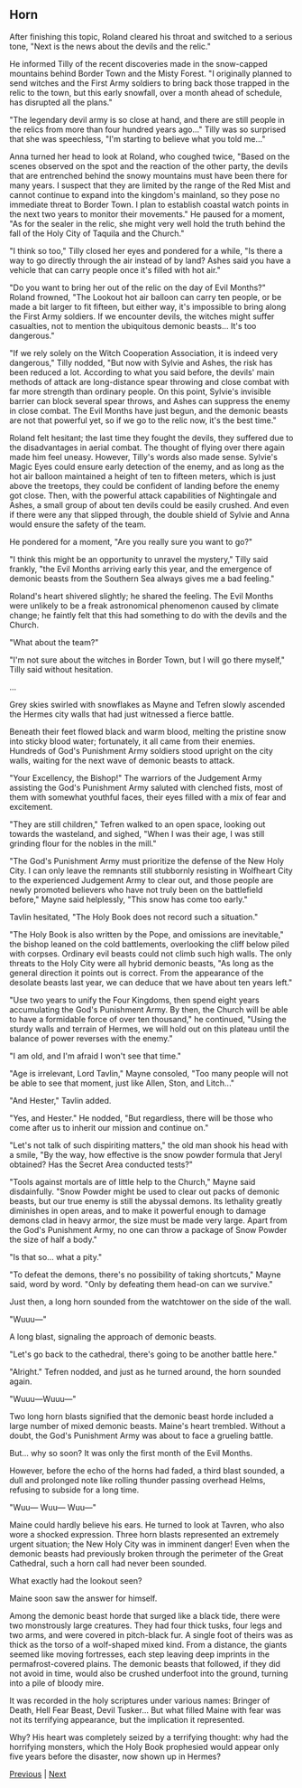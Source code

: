## Horn
After finishing this topic, Roland cleared his throat and switched to a serious tone, "Next is the news about the devils and the relic."

He informed Tilly of the recent discoveries made in the snow-capped mountains behind Border Town and the Misty Forest. "I originally planned to send witches and the First Army soldiers to bring back those trapped in the relic to the town, but this early snowfall, over a month ahead of schedule, has disrupted all the plans."



"The legendary devil army is so close at hand, and there are still people in the relics from more than four hundred years ago..." Tilly was so surprised that she was speechless, "I'm starting to believe what you told me..."



Anna turned her head to look at Roland, who coughed twice, "Based on the scenes observed on the spot and the reaction of the other party, the devils that are entrenched behind the snowy mountains must have been there for many years. I suspect that they are limited by the range of the Red Mist and cannot continue to expand into the kingdom's mainland, so they pose no immediate threat to Border Town. I plan to establish coastal watch points in the next two years to monitor their movements." He paused for a moment, "As for the sealer in the relic, she might very well hold the truth behind the fall of the Holy City of Taquila and the Church."



"I think so too," Tilly closed her eyes and pondered for a while, "Is there a way to go directly through the air instead of by land? Ashes said you have a vehicle that can carry people once it's filled with hot air."



"Do you want to bring her out of the relic on the day of Evil Months?" Roland frowned, "The Lookout hot air balloon can carry ten people, or be made a bit larger to fit fifteen, but either way, it's impossible to bring along the First Army soldiers. If we encounter devils, the witches might suffer casualties, not to mention the ubiquitous demonic beasts... It's too dangerous."



"If we rely solely on the Witch Cooperation Association, it is indeed very dangerous," Tilly nodded, "But now with Sylvie and Ashes, the risk has been reduced a lot. According to what you said before, the devils' main methods of attack are long-distance spear throwing and close combat with far more strength than ordinary people. On this point, Sylvie's invisible barrier can block several spear throws, and Ashes can suppress the enemy in close combat. The Evil Months have just begun, and the demonic beasts are not that powerful yet, so if we go to the relic now, it's the best time."



Roland felt hesitant; the last time they fought the devils, they suffered due to the disadvantages in aerial combat. The thought of flying over there again made him feel uneasy. However, Tilly's words also made sense. Sylvie's Magic Eyes could ensure early detection of the enemy, and as long as the hot air balloon maintained a height of ten to fifteen meters, which is just above the treetops, they could be confident of landing before the enemy got close. Then, with the powerful attack capabilities of Nightingale and Ashes, a small group of about ten devils could be easily crushed. And even if there were any that slipped through, the double shield of Sylvie and Anna would ensure the safety of the team.



He pondered for a moment, "Are you really sure you want to go?"



"I think this might be an opportunity to unravel the mystery," Tilly said frankly, "the Evil Months arriving early this year, and the emergence of demonic beasts from the Southern Sea always gives me a bad feeling."

Roland's heart shivered slightly; he shared the feeling. The Evil Months were unlikely to be a freak astronomical phenomenon caused by climate change; he faintly felt that this had something to do with the devils and the Church.

"What about the team?"

"I'm not sure about the witches in Border Town, but I will go there myself," Tilly said without hesitation.

...

Grey skies swirled with snowflakes as Mayne and Tefren slowly ascended the Hermes city walls that had just witnessed a fierce battle.

Beneath their feet flowed black and warm blood, melting the pristine snow into sticky blood water; fortunately, it all came from their enemies. Hundreds of God's Punishment Army soldiers stood upright on the city walls, waiting for the next wave of demonic beasts to attack.

"Your Excellency, the Bishop!" The warriors of the Judgement Army assisting the God's Punishment Army saluted with clenched fists, most of them with somewhat youthful faces, their eyes filled with a mix of fear and excitement.

"They are still children," Tefren walked to an open space, looking out towards the wasteland, and sighed, "When I was their age, I was still grinding flour for the nobles in the mill."



"The God's Punishment Army must prioritize the defense of the New Holy City. I can only leave the remnants still stubbornly resisting in Wolfheart City to the experienced Judgement Army to clear out, and those people are newly promoted believers who have not truly been on the battlefield before," Mayne said helplessly, "This snow has come too early."



Tavlin hesitated, "The Holy Book does not record such a situation."



"The Holy Book is also written by the Pope, and omissions are inevitable," the bishop leaned on the cold battlements, overlooking the cliff below piled with corpses. Ordinary evil beasts could not climb such high walls. The only threats to the Holy City were all hybrid demonic beasts, "As long as the general direction it points out is correct. From the appearance of the desolate beasts last year, we can deduce that we have about ten years left."



"Use two years to unify the Four Kingdoms, then spend eight years accumulating the God's Punishment Army. By then, the Church will be able to have a formidable force of over ten thousand," he continued, "Using the sturdy walls and terrain of Hermes, we will hold out on this plateau until the balance of power reverses with the enemy."



"I am old, and I'm afraid I won't see that time."



"Age is irrelevant, Lord Tavlin," Mayne consoled, "Too many people will not be able to see that moment, just like Allen, Ston, and Litch..."



"And Hester," Tavlin added.



"Yes, and Hester." He nodded, "But regardless, there will be those who come after us to inherit our mission and continue on."



"Let's not talk of such dispiriting matters," the old man shook his head with a smile, "By the way, how effective is the snow powder formula that Jeryl obtained? Has the Secret Area conducted tests?"



"Tools against mortals are of little help to the Church," Mayne said disdainfully. "Snow Powder might be used to clear out packs of demonic beasts, but our true enemy is still the abyssal demons. Its lethality greatly diminishes in open areas, and to make it powerful enough to damage demons clad in heavy armor, the size must be made very large. Apart from the God's Punishment Army, no one can throw a package of Snow Powder the size of half a body."



"Is that so... what a pity."



"To defeat the demons, there's no possibility of taking shortcuts," Mayne said, word by word. "Only by defeating them head-on can we survive."



Just then, a long horn sounded from the watchtower on the side of the wall.



"Wuuu—"



A long blast, signaling the approach of demonic beasts.



"Let's go back to the cathedral, there's going to be another battle here."



"Alright." Tefren nodded, and just as he turned around, the horn sounded again.



"Wuuu—Wuuu—"



Two long horn blasts signified that the demonic beast horde included a large number of mixed demonic beasts. Maine's heart trembled. Without a doubt, the God's Punishment Army was about to face a grueling battle.

But... why so soon? It was only the first month of the Evil Months.

However, before the echo of the horns had faded, a third blast sounded, a dull and prolonged note like rolling thunder passing overhead Helms, refusing to subside for a long time.

"Wuu— Wuu— Wuu—"

Maine could hardly believe his ears. He turned to look at Tavren, who also wore a shocked expression. Three horn blasts represented an extremely urgent situation; the New Holy City was in imminent danger! Even when the demonic beasts had previously broken through the perimeter of the Great Cathedral, such a horn call had never been sounded.

What exactly had the lookout seen?

Maine soon saw the answer for himself.

Among the demonic beast horde that surged like a black tide, there were two monstrously large creatures. They had four thick tusks, four legs and two arms, and were covered in pitch-black fur. A single foot of theirs was as thick as the torso of a wolf-shaped mixed kind. From a distance, the giants seemed like moving fortresses, each step leaving deep imprints in the permafrost-covered plains. The demonic beasts that followed, if they did not avoid in time, would also be crushed underfoot into the ground, turning into a pile of bloody mire.

It was recorded in the holy scriptures under various names: Bringer of Death, Hell Fear Beast, Devil Tusker... But what filled Maine with fear was not its terrifying appearance, but the implication it represented.



Why? His heart was completely seized by a terrifying thought: why had the horrifying monsters, which the Holy Book prophesied would appear only five years before the disaster, now shown up in Hermes?





[Previous](CH0328.md) | [Next](CH0330.md)
